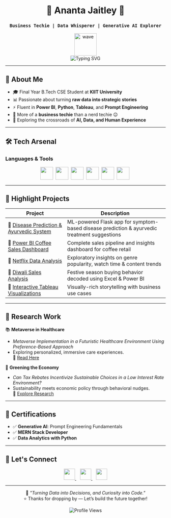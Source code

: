 <div align="center">
  <h1>🚀 Ananta Jaitley 🚀</h1>
  <h3><code>Business Techie | Data Whisperer | Generative AI Explorer</code></h3>
  <img src="https://media.giphy.com/media/IeRdg7LkQdEZq/giphy.gif" width="70" alt="wave">
</div>

<div align="center">
  <img src="https://readme-typing-svg.demolab.com?font=Fira+Code&size=22&duration=2500&pause=800&color=00C9A7&center=true&vCenter=true&width=600&lines=Data+Analyst+%7C+Business+Intelligence+Enthusiast;Power+BI+%2B+Python+%2B+Tableau+%3D+Data+Superpowers;Prompt+Engineering+%7C+Storytelling+with+Data;Future-ready+Tech+%7C+Always+Exploring" alt="Typing SVG">
</div>

---

## 🌟 About Me

- 🎓 Final Year B.Tech CSE Student at **KIIT University**
- 📊 Passionate about turning **raw data into strategic stories**
- ⚡ Fluent in **Power BI**, **Python**, **Tableau**, and **Prompt Engineering**
- 💼 More of a **business techie** than a nerd techie 😉
- 🧠 Exploring the crossroads of **AI, Data, and Human Experience**

---

## 🛠️ Tech Arsenal

### Languages & Tools

<div align="center">
  <img src="https://www.svgrepo.com/show/303480/c-logo.svg" height="40">&nbsp;
  <img src="https://upload.wikimedia.org/wikipedia/commons/c/c3/Python-logo-notext.svg" height="40">&nbsp;
  <img src="https://www.svgrepo.com/show/353498/mysql.svg" height="40">&nbsp;
  <img src="https://www.svgrepo.com/show/376337/power-bi.svg" height="40">&nbsp;
  <img src="https://www.svgrepo.com/show/354428/tableau-icon.svg" height="40">&nbsp;
  <img src="https://www.svgrepo.com/show/353684/github-icon.svg" height="40">&nbsp;
</div>

---

## 🚀 Highlight Projects

| Project                                          | Description                                                                                 |
| ------------------------------------------------ | ------------------------------------------------------------------------------------------- |
| 🔹 [Disease Prediction & Ayurvedic System](LINK) | ML-powered Flask app for symptom-based disease prediction & ayurvedic treatment suggestions |
| 🔹 [Power BI Coffee Sales Dashboard](LINK)       | Complete sales pipeline and insights dashboard for coffee retail                            |
| 🔹 [Netflix Data Analysis](LINK)                 | Exploratory insights on genre popularity, watch time & content trends                       |
| 🔹 [Diwali Sales Analysis](LINK)                 | Festive season buying behavior decoded using Excel & Power BI                               |
| 🔹 [Interactive Tableau Visualizations](LINK)    | Visually-rich storytelling with business use cases                                          |

---

## 🧪 Research Work

📚 **Metaverse in Healthcare**

- _Metaverse Implementation in a Futuristic Healthcare Environment Using Preference-Based Approach_
- Exploring personalized, immersive care experiences.  
  🔗 [Read Here](LINK)

🌱 **Greening the Economy**

- _Can Tax Rebates Incentivize Sustainable Choices in a Low Interest Rate Environment?_
- Sustainability meets economic policy through behavioral nudges.  
  🔗 [Explore Research](LINK)

---

## 📜 Certifications

- ✅ **Generative AI**: Prompt Engineering Fundamentals
- ✅ **MERN Stack Developer**
- ✅ **Data Analytics with Python**

---

## 💬 Let's Connect

<div align="center">
  <a href="mailto:yourmail@gmail.com">
    <img src="https://www.svgrepo.com/show/223047/gmail.svg" height="35">
  </a>&nbsp;&nbsp;
  <a href="https://www.linkedin.com/in/your-linkedin-id/">
    <img src="https://www.svgrepo.com/show/134579/linkedin.svg" height="35">
  </a>&nbsp;&nbsp;
  <a href="https://github.com/anantajaitley">
    <img src="https://www.svgrepo.com/show/331488/github-icon.svg" height="35">
  </a>
</div>

---

<p align="center">
  🎯 <i>"Turning Data into Decisions, and Curiosity into Code."</i>  
  <br>
  ⭐ Thanks for dropping by — Let’s build the future together!
</p>

<p align="center">
  <img src="https://komarev.com/ghpvc/?username=anantajaitley&color=blue" alt="Profile Views">
</p>
